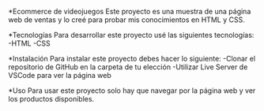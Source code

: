 *Ecommerce de videojuegos
Este proyecto es una muestra de una página web de ventas y lo creé para probar mis conocimientos en HTML y CSS.

*Tecnologías
Para desarrollar este proyecto usé las siguientes tecnologías:
-HTML
-CSS

*Instalación
Para instalar este proyecto debes hacer lo siguiente:
-Clonar el repositorio de GitHub en la carpeta de tu elección
-Utilizar Live Server de VSCode para ver la página web

*Uso
Para usar este proyecto solo hay que navegar por la página web y ver los productos disponibles.
